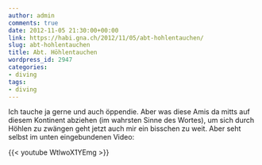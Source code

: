 ```yaml
---
author: admin
comments: true
date: 2012-11-05 21:30:00+00:00
link: https://habi.gna.ch/2012/11/05/abt-hohlentauchen/
slug: abt-hohlentauchen
title: Abt. Höhlentauchen
wordpress_id: 2947
categories:
- diving
tags:
- diving
---
```


Ich tauche ja gerne und auch öppendie. Aber was diese Amis da mitts auf diesem Kontinent abziehen (im wahrsten Sinne des Wortes), um sich durch Höhlen zu zwängen geht jetzt auch mir ein bisschen zu weit. Aber seht selbst im unten eingebundenen Video:

{{< youtube WtlwoX1YEmg >}}
